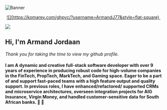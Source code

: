 ![Banner](https://github.com/ArmandJ77/ArmandJ77/blob/main/images/banner.jpg?raw=true)

<div align="center">
  <a href="https://komarev.com/ghpvc/?username=ArmandJ77&style=flat-square">![](https://komarev.com/ghpvc/?username=ArmandJ77&style=flat-square)
    <img href="https://komarev.com/ghpvc/?username=ArmandJ77&style=flat-square"/>
  </a>
</div>

![](https://komarev.com/ghpvc/?username=ArmandJ77&style=flat-square)


## Hi, I'm Armand Jordaan

*Thank you for taking the time to view my github profile.*

#### I am A dynamic and creative full-stack software developer with over 9 years of experience in producing robust code for high-volume companies in the FinTech, PropTech, MarkTech, and Gaming space. Eager to be a part of and support fast-paced teams with a high feature output and quality support. In previous roles, I have enhanced/refactored/ supported CRMs and microservice architectures, overseen integration projects for AIG Insurance, Virgin Money, and handled customer-sensitive data for South African banks. :rocket: :bank:
